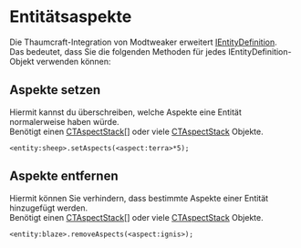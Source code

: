 # Entitätsaspekte

Die Thaumcraft-Integration von Modtweaker erweitert [IEntityDefinition](/Vanilla/Entities/IEntityDefinition/).  
Das bedeutet, dass Sie die folgenden Methoden für jedes IEntityDefinition-Objekt verwenden können:

## Aspekte setzen

Hiermit kannst du überschreiben, welche Aspekte eine Entität normalerweise haben würde.  
Benötigt einen [CTAspectStack](/Mods/Modtweaker/Thaumcraft/Aspects/CTAspect/)[] oder viele [CTAspectStack](/Mods/Modtweaker/Thaumcraft/Aspects/CTAspect/) Objekte.

```zenscript
<entity:sheep>.setAspects(<aspect:terra>*5);
```

## Aspekte entfernen

Hiermit können Sie verhindern, dass bestimmte Aspekte einer Entität hinzugefügt werden.  
Benötigt einen [CTAspectStack](/Mods/Modtweaker/Thaumcraft/Aspects/CTAspect/)[] oder viele [CTAspectStack](/Mods/Modtweaker/Thaumcraft/Aspects/CTAspect/) Objekte.

```zenscript
<entity:blaze>.removeAspects(<aspect:ignis>);
```
